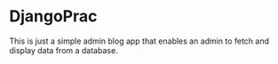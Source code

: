 # DjangoPrac
This is just a simple admin blog app that enables an admin to fetch and display data from a database.
